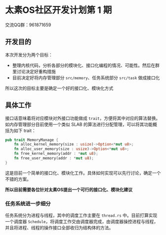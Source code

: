 # 太素OS社区开发计划第 1 期

交流QQ群：961871659

## 开发目的

本次开发分为两个目标：

* 整理内核代码，分析各部分的模块化、接口化编程的情况、可能性。然后在群里讨论决定好重构措施
* 目前决定好将内存管理部分 `src/memory`、任务系统部分 `src/task` 做成接口化

所以这次的目标主要是确定一个好的接口化、模块化方式

## 具体工作

接口话意味着将对应模块对外接口功能做成 `trait`，方便将其中对应的算法替换。如内存管理部分目前使用一个类似 SLAB 的算法进行分配管理，可以将其功能概括为如下 trait：

```rust
pub trait MemoryManage {
    fn alloc_kernel_memory(size : usize)->Option<*mut u8>;
    fn alloc_user_memory(size : usize)->Option<*mut u8>;
    fn free_kernel_memory(addr : *mut u8);
    fn free_user_memory(addr : *mut u8);
}
```

这是目前一个简单的接口化、模块化工作。具体如何实现可以先行讨论，确定一个不错的方案。



**所以目前需要各位针对太素OS提出一个可行的接口化、模块化建议**



### 任务系统进一步细分

任务系统分为进程与线程，其中的调度工作主要在 `thread.rs` 中。目前打算实现一个调度器 `Schedule`，将调度工作交由调度器完成，由调度器操控进程与线程，并且将进程、线程的操作接口全部收归为结构体的方法。